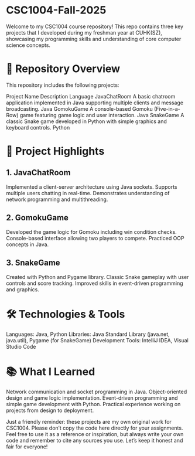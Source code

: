 # CSC1004-Fall-2025

Welcome to my CSC1004 course repository! This repo contains three key projects that I developed during my freshman year at CUHK(SZ), showcasing my programming skills and understanding of core computer science concepts.

# 📂 Repository Overview
This repository includes the following projects:

Project Name	Description	Language
JavaChatRoom	A basic chatroom application implemented in Java supporting multiple clients and message broadcasting.	Java
GomokuGame	A console-based Gomoku (Five-in-a-Row) game featuring game logic and user interaction.	Java
SnakeGame	A classic Snake game developed in Python with simple graphics and keyboard controls.	Python

# 🚀 Project Highlights
## 1. JavaChatRoom
Implemented a client-server architecture using Java sockets.
Supports multiple users chatting in real-time.
Demonstrates understanding of network programming and multithreading.

## 2. GomokuGame
Developed the game logic for Gomoku including win condition checks.
Console-based interface allowing two players to compete.
Practiced OOP concepts in Java.

## 3. SnakeGame
Created with Python and Pygame library.
Classic Snake gameplay with user controls and score tracking.
Improved skills in event-driven programming and graphics.

# 🛠 Technologies & Tools
Languages: Java, Python
Libraries: Java Standard Library (java.net, java.util), Pygame (for SnakeGame)
Development Tools: IntelliJ IDEA, Visual Studio Code


# 📚 What I Learned
Network communication and socket programming in Java.
Object-oriented design and game logic implementation.
Event-driven programming and simple game development with Python.
Practical experience working on projects from design to deployment.

Just a friendly reminder: these projects are my own original work for CSC1004. Please don’t copy the code here directly for your assignments. Feel free to use it as a reference or inspiration, but always write your own code and remember to cite any sources you use. Let’s keep it honest and fair for everyone!
